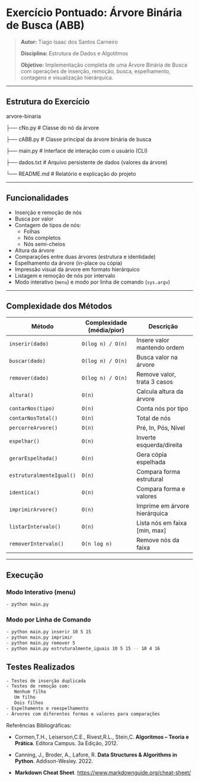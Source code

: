 # Exercício Pontuado: Árvore Binária de Busca (ABB)

> **Autor:** Tiago Isaac dos Santos Carneiro
> 
> **Disciplina:** Estrutura de Dados e Algotitmos
> 
> **Objetivo:** Implementação completa de uma Árvore Binária de Busca  com operações de inserção, remoção, busca, espelhamento, contagens e visualização hierárquica.

---

##  Estrutura do Exercício
 arvore-binaria
 
├── cNo.py # Classe do nó da árvore

├── cABB.py # Classe principal da árvore binária de busca

├── main.py # Interface de interação com o usuário (CLI)

├── dados.txt # Arquivo persistente de dados (valores da árvore)

└── README.md # Relatório e explicação do projeto

---

##  Funcionalidades

- Inserção e remoção de nós
- Busca por valor
- Contagem de tipos de nós:
  - Folhas
  - Nós completos
  - Nós semi-cheios
- Altura da árvore
- Comparações entre duas árvores (estrutura e identidade)
- Espelhamento da árvore (in-place ou cópia)
- Impressão visual da árvore em formato hierárquico
- Listagem e remoção de nós por intervalo
- Modo interativo (`menu`) e modo por linha de comando (`sys.argv`)

---

##  Complexidade dos Métodos

| Método                     | Complexidade (média/pior) | Descrição |
|---------------------------|---------------------------|-----------|
| `inserir(dado)`           | `O(log n) / O(n)`          | Insere valor mantendo ordem |
| `buscar(dado)`            | `O(log n) / O(n)`          | Busca valor na árvore |
| `remover(dado)`           | `O(log n) / O(n)`          | Remove valor, trata 3 casos |
| `altura()`                | `O(n)`                     | Calcula altura da árvore |
| `contarNos(tipo)`         | `O(n)`                     | Conta nós por tipo |
| `contarNosTotal()`        | `O(n)`                     | Total de nós |
| `percorreArvore()`        | `O(n)`                     | Pré, In, Pós, Nível |
| `espelhar()`              | `O(n)`                     | Inverte esquerda/direita |
| `gerarEspelhada()`        | `O(n)`                     | Gera cópia espelhada |
| `estruturalmenteIgual()`  | `O(n)`                     | Compara forma estrutural |
| `identica()`              | `O(n)`                     | Compara forma e valores |
| `imprimirArvore()`        | `O(n)`                     | Imprime em árvore hierárquica |
| `listarIntervalo()`       | `O(n)`                     | Lista nós em faixa [min, max] |
| `removerIntervalo()`      | `O(n log n)`               | Remove nós da faixa |

---
##  Execução

### Modo Interativo (menu)
```bash
- python main.py
```


### Modo por Linha de Comando
```bash
- python main.py inserir 10 5 15
- python main.py imprimir
- python main.py remover 5
- python main.py estruturalmente_iguais 10 5 15 -- 10 4 16
```

## Testes Realizados
```bash
- Testes de inserção duplicada
- Testes de remoção com:
   Nenhum filho
   Um filho
   Dois filhos
- Espelhamento e reespelhamento
- Árvores com diferentes formas e valores para comparações
```
   
 Referências Bibliográficas:

- Cormen,T.H., Leiserson,C.E., Rivest,R.L., Stein,C. **Algoritmos – Teoria e Prática**. Editora Campus. 3a Edição, 2012.

- Canning, J., Broder, A., Lafore, R. **Data Structures & Algorithms in Python**. Addison-Wesley. 2022.
- **Markdown Cheat Sheet**. https://www.markdownguide.org/cheat-sheet/



